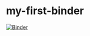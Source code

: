 # my-first-binder
[![Binder](https://mybinder.org/badge_logo.svg)](https://mybinder.org/v2/gh/Izzi35/HEAD)
